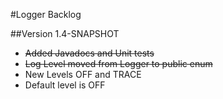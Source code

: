 #Logger Backlog

##Version 1.4-SNAPSHOT
* ~~Added Javadocs and Unit tests~~
* <s> Log Level moved from Logger to public enum </s>
* New Levels OFF and TRACE
* Default level is OFF
